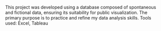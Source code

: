 This project was developed using a database composed of spontaneous and fictional data, ensuring its suitability for public visualization. The primary purpose is to practice and refine my data analysis skills. Tools used: Excel, Tableau
